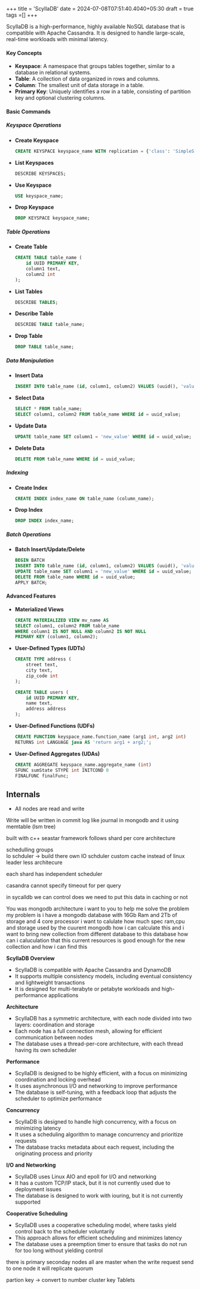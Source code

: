 +++
title = 'ScyllaDB'
date = 2024-07-08T07:51:40.4040+05:30
draft = true
tags =[]
+++ 


ScyllaDB is a high-performance, highly available NoSQL database that is compatible with Apache Cassandra. It is designed to handle large-scale, real-time workloads with minimal latency.

#### **Key Concepts**

- **Keyspace**: A namespace that groups tables together, similar to a database in relational systems.
- **Table**: A collection of data organized in rows and columns.
- **Column**: The smallest unit of data storage in a table.
- **Primary Key**: Uniquely identifies a row in a table, consisting of partition key and optional clustering columns.

#### **Basic Commands**

##### **Keyspace Operations**

- **Create Keyspace**
  ```sql
  CREATE KEYSPACE keyspace_name WITH replication = {'class': 'SimpleStrategy', 'replication_factor': 3};
  ```

- **List Keyspaces**
  ```sql
  DESCRIBE KEYSPACES;
  ```

- **Use Keyspace**
  ```sql
  USE keyspace_name;
  ```

- **Drop Keyspace**
  ```sql
  DROP KEYSPACE keyspace_name;
  ```

##### **Table Operations**

- **Create Table**
  ```sql
  CREATE TABLE table_name (
      id UUID PRIMARY KEY,
      column1 text,
      column2 int
  );
  ```

- **List Tables**
  ```sql
  DESCRIBE TABLES;
  ```

- **Describe Table**
  ```sql
  DESCRIBE TABLE table_name;
  ```

- **Drop Table**
  ```sql
  DROP TABLE table_name;
  ```

##### **Data Manipulation**

- **Insert Data**
  ```sql
  INSERT INTO table_name (id, column1, column2) VALUES (uuid(), 'value1', 123);
  ```

- **Select Data**
  ```sql
  SELECT * FROM table_name;
  SELECT column1, column2 FROM table_name WHERE id = uuid_value;
  ```

- **Update Data**
  ```sql
  UPDATE table_name SET column1 = 'new_value' WHERE id = uuid_value;
  ```

- **Delete Data**
  ```sql
  DELETE FROM table_name WHERE id = uuid_value;
  ```

##### **Indexing**

- **Create Index**
  ```sql
  CREATE INDEX index_name ON table_name (column_name);
  ```

- **Drop Index**
  ```sql
  DROP INDEX index_name;
  ```

##### **Batch Operations**

- **Batch Insert/Update/Delete**
  ```sql
  BEGIN BATCH
  INSERT INTO table_name (id, column1, column2) VALUES (uuid(), 'value1', 123);
  UPDATE table_name SET column1 = 'new_value' WHERE id = uuid_value;
  DELETE FROM table_name WHERE id = uuid_value;
  APPLY BATCH;
  ```

#### **Advanced Features**

- **Materialized Views**
  ```sql
  CREATE MATERIALIZED VIEW mv_name AS
  SELECT column1, column2 FROM table_name
  WHERE column1 IS NOT NULL AND column2 IS NOT NULL
  PRIMARY KEY (column1, column2);
  ```

- **User-Defined Types (UDTs)**
  ```sql
  CREATE TYPE address (
      street text,
      city text,
      zip_code int
  );

  CREATE TABLE users (
      id UUID PRIMARY KEY,
      name text,
      address address
  );
  ```

- **User-Defined Functions (UDFs)**
  ```sql
  CREATE FUNCTION keyspace_name.function_name (arg1 int, arg2 int)
  RETURNS int LANGUAGE java AS 'return arg1 + arg2;';
  ```

- **User-Defined Aggregates (UDAs)**
  ```sql
  CREATE AGGREGATE keyspace_name.aggregate_name (int)
  SFUNC sumState STYPE int INITCOND 0
  FINALFUNC finalFunc;
  ```



## Internals
- All nodes are read and write 


Write will be written in commit log like journal in mongodb and it using memtable (lsm tree)


built with c++ seastar framework follows shard per core architecture

schedulling groups  
Io schduler -> build there own IO  schduler
custom cache instead of linux
leader less architecure

each shard has independent scheduler 

casandra cannot specify timeout for per query

in sycalldb we can control does we need to put this data in caching or not




You was mongodb architecture i want to you to help me solve the problem my problem is i have a mongodb database with 16Gb Ram and 2Tb of storage and 4 core processor i want to calulate how much spec ram,cpu and storage used by the cuurent mongodb how i can calculate this and i want to bring new collection from different database to this database how can i caluculation that this current resources is good enough for the new collection and how i can find this


**ScyllaDB Overview**

- ScyllaDB is compatible with Apache Cassandra and DynamoDB
- It supports multiple consistency models, including eventual consistency and lightweight transactions
- It is designed for multi-terabyte or petabyte workloads and high-performance applications

**Architecture**

- ScyllaDB has a symmetric architecture, with each node divided into two layers: coordination and storage
- Each node has a full connection mesh, allowing for efficient communication between nodes
- The database uses a thread-per-core architecture, with each thread having its own scheduler

**Performance**

- ScyllaDB is designed to be highly efficient, with a focus on minimizing coordination and locking overhead
- It uses asynchronous I/O and networking to improve performance
- The database is self-tuning, with a feedback loop that adjusts the scheduler to optimize performance

**Concurrency**

- ScyllaDB is designed to handle high concurrency, with a focus on minimizing latency
- It uses a scheduling algorithm to manage concurrency and prioritize requests
- The database tracks metadata about each request, including the originating process and priority

**I/O and Networking**

- ScyllaDB uses Linux AIO and epoll for I/O and networking
- It has a custom TCP/IP stack, but it is not currently used due to deployment issues
- The database is designed to work with iouring, but it is not currently supported

**Cooperative Scheduling**

- ScyllaDB uses a cooperative scheduling model, where tasks yield control back to the scheduler voluntarily
- This approach allows for efficient scheduling and minimizes latency
- The database uses a preemption timer to ensure that tasks do not run for too long without yielding control



there is primary seconday nodes all are master when the write request send to one node it will replicate quorum 

partion key -> convert to number
cluster key
Tablets